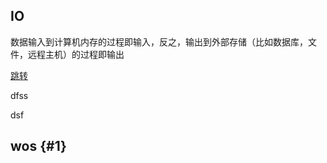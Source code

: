 ## IO

数据输入到计算机内存的过程即输入，反之，输出到外部存储（比如数据库，文件，远程主机）的过程即输出

[跳转](#1)



























dfss

dsf













































































































































## wos {#1}
